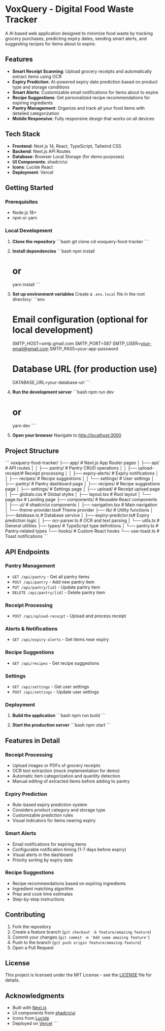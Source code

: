 # VoxQuery - Digital Food Waste Tracker

A AI based web application designed to minimize food waste by tracking grocery purchases, predicting expiry dates, sending smart alerts, and suggesting recipes for items about to expire.

## Features

- **Smart Receipt Scanning**: Upload grocery receipts and automatically extract items using OCR
- **Expiry Prediction**: AI-powered expiry date prediction based on product type and storage conditions
- **Smart Alerts**: Customizable email notifications for items about to expire
- **Recipe Suggestions**: Get personalized recipe recommendations for expiring ingredients
- **Pantry Management**: Organize and track all your food items with detailed categorization
- **Mobile Responsive**: Fully responsive design that works on all devices

## Tech Stack

- **Frontend**: Next.js 14, React, TypeScript, Tailwind CSS
- **Backend**: Next.js API Routes
- **Database**: Browser Local Storage (for demo purposes)
- **UI Components**: shadcn/ui
- **Icons**: Lucide React
- **Deployment**: Vercel

## Getting Started

### Prerequisites

- Node.js 18+ 
- npm or yarn

### Local Development

1. **Clone the repository**
   \`\`\`bash
   git clone <repository-url>
   cd voxquery-food-tracker
   \`\`\`

2. **Install dependencies**
   \`\`\`bash
   npm install
   # or
   yarn install
   \`\`\`

3. **Set up environment variables**
   Create a `.env.local` file in the root directory:
   \`\`\`env
   # Email configuration (optional for local development)
   SMTP_HOST=smtp.gmail.com
   SMTP_PORT=587
   SMTP_USER=your-email@gmail.com
   SMTP_PASS=your-app-password
   
   # Database URL (for production use)
   DATABASE_URL=your-database-url
   \`\`\`

4. **Run the development server**
   \`\`\`bash
   npm run dev
   # or
   yarn dev
   \`\`\`

5. **Open your browser**
   Navigate to [http://localhost:3000](http://localhost:3000)

## Project Structure

\`\`\`
voxquery-food-tracker/
├── app/                    # Next.js App Router pages
│   ├── api/               # API routes
│   │   ├── pantry/        # Pantry CRUD operations
│   │   ├── upload-receipt/# Receipt processing
│   │   ├── expiry-alerts/ # Expiry notifications
│   │   ├── recipes/       # Recipe suggestions
│   │   └── settings/      # User settings
│   ├── pantry/           # Pantry dashboard page
│   ├── recipes/          # Recipe suggestions page
│   ├── settings/         # Settings page
│   ├── upload/           # Receipt upload page
│   ├── globals.css       # Global styles
│   ├── layout.tsx        # Root layout
│   └── page.tsx          # Landing page
├── components/            # Reusable React components
│   ├── ui/               # shadcn/ui components
│   ├── navigation.tsx    # Main navigation
│   └── theme-provider.tsx# Theme provider
├── lib/                  # Utility functions
│   ├── database.ts       # Database service
│   ├── expiry-predictor.ts# Expiry prediction logic
│   ├── ocr-parser.ts     # OCR and text parsing
│   └── utils.ts          # General utilities
├── types/                # TypeScript type definitions
│   └── pantry.ts         # Pantry-related types
└── hooks/                # Custom React hooks
    └── use-toast.ts      # Toast notifications
\`\`\`

## API Endpoints

### Pantry Management
- `GET /api/pantry` - Get all pantry items
- `POST /api/pantry` - Add new pantry item
- `PUT /api/pantry/[id]` - Update pantry item
- `DELETE /api/pantry/[id]` - Delete pantry item

### Receipt Processing
- `POST /api/upload-receipt` - Upload and process receipt

### Alerts & Notifications
- `GET /api/expiry-alerts` - Get items near expiry

### Recipe Suggestions
- `GET /api/recipes` - Get recipe suggestions

### Settings
- `GET /api/settings` - Get user settings
- `POST /api/settings` - Update user settings


### Deployment

1. **Build the application**
   \`\`\`bash
   npm run build
   \`\`\`

2. **Start the production server**
   \`\`\`bash
   npm start
   \`\`\`

## Features in Detail

### Receipt Processing
- Upload images or PDFs of grocery receipts
- OCR text extraction (mock implementation for demo)
- Automatic item categorization and quantity detection
- Manual editing of extracted items before adding to pantry

### Expiry Prediction
- Rule-based expiry prediction system
- Considers product category and storage type
- Customizable prediction rules
- Visual indicators for items nearing expiry

### Smart Alerts
- Email notifications for expiring items
- Configurable notification timing (1-7 days before expiry)
- Visual alerts in the dashboard
- Priority sorting by expiry date

### Recipe Suggestions
- Recipe recommendations based on expiring ingredients
- Ingredient matching algorithm
- Prep and cook time estimates
- Step-by-step instructions

## Contributing

1. Fork the repository
2. Create a feature branch (`git checkout -b feature/amazing-feature`)
3. Commit your changes (`git commit -m 'Add some amazing feature'`)
4. Push to the branch (`git push origin feature/amazing-feature`)
5. Open a Pull Request

## License

This project is licensed under the MIT License - see the [LICENSE](LICENSE) file for details.

## Acknowledgments

- Built with [Next.js](https://nextjs.org/)
- UI components from [shadcn/ui](https://ui.shadcn.com/)
- Icons from [Lucide](https://lucide.dev/)
- Deployed on [Vercel](https://vercel.com/)
\`\`\`


